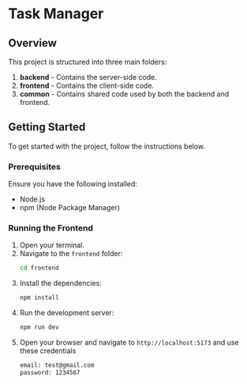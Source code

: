 # Task Manager

## Overview

This project is structured into three main folders:

1. **backend** - Contains the server-side code.
2. **frontend** - Contains the client-side code.
3. **common** - Contains shared code used by both the backend and frontend.

## Getting Started

To get started with the project, follow the instructions below.

### Prerequisites

Ensure you have the following installed:

- Node.js
- npm (Node Package Manager)

### Running the Frontend

1. Open your terminal.
2. Navigate to the `frontend` folder:
   ```sh
   cd frontend
   ```
3. Install the dependencies:
   ```sh
   npm install
   ```
4. Run the development server:
   ```sh
   npm run dev
   ```
5. Open your browser and navigate to `http://localhost:5173` and use these credentials
   ```sh
   email: test@gmail.com
   password: 1234567
   ```

